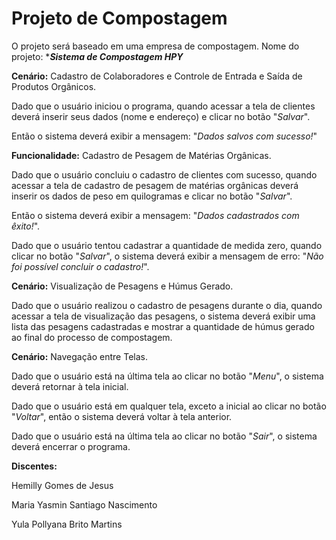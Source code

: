 # Projeto de Compostagem

O projeto será baseado em uma empresa de compostagem.
Nome do projeto: ***_Sistema de Compostagem HPY_**

**Cenário:** Cadastro de Colaboradores e Controle de Entrada e Saída de Produtos Orgânicos. 

Dado que o usuário iniciou o programa, quando acessar a tela de clientes deverá inserir seus dados (nome e endereço) e clicar no botão "_Salvar_". 

Então o sistema deverá exibir a mensagem: "_Dados salvos com sucesso!_"

**Funcionalidade:** Cadastro de Pesagem de Matérias Orgânicas. 

Dado que o usuário concluiu o cadastro de clientes com sucesso, quando acessar a tela de cadastro de pesagem de matérias orgânicas deverá inserir os dados de peso em quilogramas e clicar no botão "_Salvar_". 

Então o sistema deverá exibir a mensagem: "_Dados cadastrados com êxito!_". 

Dado que o usuário tentou cadastrar a quantidade de medida zero, quando clicar no botão "_Salvar_", o sistema deverá exibir a mensagem de erro: "_Não foi possível concluir o cadastro!_".

**Cenário:** Visualização de Pesagens e Húmus Gerado. 

Dado que o usuário realizou o cadastro de pesagens durante o dia, quando acessar a tela de visualização das pesagens, o sistema deverá exibir uma lista das pesagens cadastradas e mostrar a quantidade de húmus gerado ao final do processo de compostagem.

**Cenário:** Navegação entre Telas. 

Dado que o usuário está na última tela ao clicar no botão "_Menu_", o sistema deverá retornar à tela inicial. 

Dado que o usuário está em qualquer tela, exceto a inicial ao clicar no botão "_Voltar_", então o sistema deverá voltar à tela anterior. 

Dado que o usuário está na última tela ao clicar no botão "_Sair_", o sistema deverá encerrar o programa.

**Discentes:**

Hemilly Gomes de Jesus

Maria Yasmin Santiago Nascimento

Yula Pollyana Brito Martins
